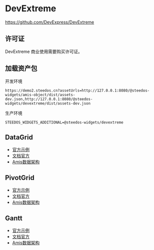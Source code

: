 <!--
 * @LastEditTime: 2024-11-29 18:11:03
 * @LastEditors: liaodaxue
 * @customMade: https://github.com/OBKoro1/koro1FileHeader/wiki/%E9%85%8D%E7%BD%AE
-->
# DevExtreme

https://github.com/DevExpress/DevExtreme

## 许可证

DevExtreme 商业使用需要购买许可证。

## 加载资产包

开发环境

```
https://demo2.steedos.cn?assetUrls=http://127.0.0.1:8080/@steedos-widgets/amis-object/dist/assets-dev.json,http://127.0.0.1:8080/@steedos-widgets/devextreme/dist/assets-dev.json
```

生产环境

```
STEEDOS_WIDGETS_ADDITIONAL=@steedos-widgets/devextreme
```

## DataGrid

- [官方示例](https://js.devexpress.com/jQuery/Demos/WidgetsGallery/Demo/DataGrid/Overview/MaterialBlueLight/)
- [文档官方](https://js.devexpress.com/Documentation/Guide/Widgets/DataGrid/Overview/)
- [Amis数据架构](./examples/DataGrid.config.js)

## PivotGrid

- [官方示例](https://js.devexpress.com/jQuery/Demos/WidgetsGallery/Demo/PivotGrid/Overview/MaterialBlueLight/)
- [文档官方](https://js.devexpress.com/Documentation/Guide/Widgets/PivotGrid/Overview/)
- [Amis数据架构](./examples/PivotGrid.config.js)

## Gantt

- [官方示例](https://js.devexpress.com/jQuery/Demos/WidgetsGallery/Demo/Gantt/Overview/MaterialBlueLight/)
- [文档官方](https://js.devexpress.com/jQuery/Documentation/Guide/UI_Components/Gantt/Getting_Started_with_Gantt/)
- [Amis数据架构](./examples/Gantt.config.js)
